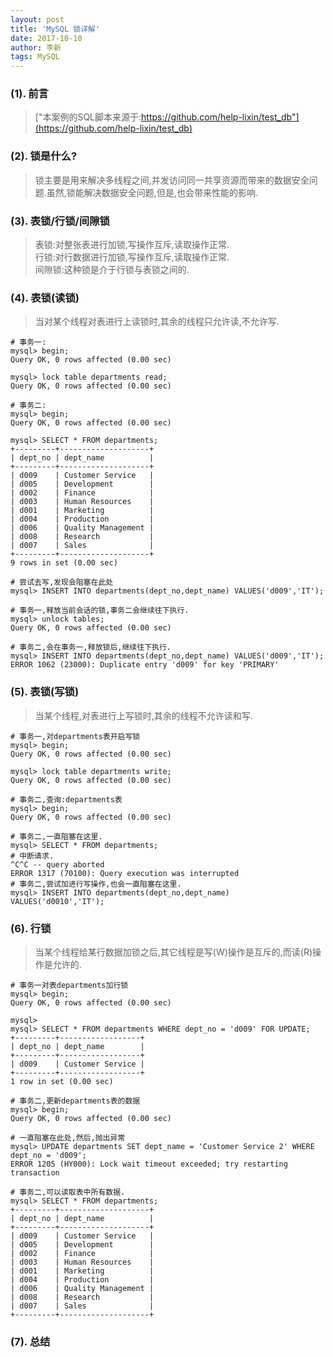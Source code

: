```yaml
---
layout: post
title: 'MySQL 锁详解'
date: 2017-10-10
author: 李新
tags: MySQL
---
```


### (1). 前言
> ["本案例的SQL脚本来源于:https://github.com/help-lixin/test_db"](https://github.com/help-lixin/test_db)

### (2). 锁是什么?
> 锁主要是用来解决多线程之间,并发访问同一共享资源而带来的数据安全问题.虽然,锁能解决数据安全问题,但是,也会带来性能的影响.

### (3). 表锁/行锁/间隙锁
> 表锁:对整张表进行加锁,写操作互斥,读取操作正常.   
> 行锁:对行数据进行加锁,写操作互斥,读取操作正常.  
> 间隙锁:这种锁是介于行锁与表锁之间的.   

### (4). 表锁(读锁)
> 当对某个线程对表进行上读锁时,其余的线程只允许读,不允许写.

```
# 事务一:
mysql> begin;
Query OK, 0 rows affected (0.00 sec)

mysql> lock table departments read;
Query OK, 0 rows affected (0.00 sec)
```

```
# 事务二:
mysql> begin;
Query OK, 0 rows affected (0.00 sec)

mysql> SELECT * FROM departments;
+---------+--------------------+
| dept_no | dept_name          |
+---------+--------------------+
| d009    | Customer Service   |
| d005    | Development        |
| d002    | Finance            |
| d003    | Human Resources    |
| d001    | Marketing          |
| d004    | Production         |
| d006    | Quality Management |
| d008    | Research           |
| d007    | Sales              |
+---------+--------------------+
9 rows in set (0.00 sec)

# 尝试去写,发现会阻塞在此处
mysql> INSERT INTO departments(dept_no,dept_name) VALUES('d009','IT');
```

```
# 事务一,释放当前会话的锁,事务二会继续往下执行.
mysql> unlock tables;
Query OK, 0 rows affected (0.00 sec)
```

```
# 事务二,会在事务一,释放锁后,继续往下执行.
mysql> INSERT INTO departments(dept_no,dept_name) VALUES('d009','IT');
ERROR 1062 (23000): Duplicate entry 'd009' for key 'PRIMARY'
```
### (5). 表锁(写锁)
> 当某个线程,对表进行上写锁时,其余的线程不允许读和写.

```
# 事务一,对departments表开启写锁
mysql> begin;
Query OK, 0 rows affected (0.00 sec)

mysql> lock table departments write;
Query OK, 0 rows affected (0.00 sec)
```


```
# 事务二,查询:departments表
mysql> begin;
Query OK, 0 rows affected (0.00 sec)

# 事务二,一直阻塞在这里.
mysql> SELECT * FROM departments;
# 中断请求.
^C^C -- query aborted
ERROR 1317 (70100): Query execution was interrupted
# 事务二,尝试加进行写操作,也会一直阻塞在这里.
mysql> INSERT INTO departments(dept_no,dept_name) VALUES('d0010','IT');
```
### (6). 行锁
> 当某个线程给某行数据加锁之后,其它线程是写(W)操作是互斥的,而读(R)操作是允许的.

```
# 事务一对表departments加行锁
mysql> begin;
Query OK, 0 rows affected (0.00 sec)

mysql>
mysql> SELECT * FROM departments WHERE dept_no = 'd009' FOR UPDATE;
+---------+------------------+
| dept_no | dept_name        |
+---------+------------------+
| d009    | Customer Service |
+---------+------------------+
1 row in set (0.00 sec)

```

```
# 事务二,更新departments表的数据
mysql> begin;
Query OK, 0 rows affected (0.00 sec)

# 一直阻塞在此处,然后,抛出异常
mysql> UPDATE departments SET dept_name = 'Customer Service 2' WHERE dept_no = 'd009';
ERROR 1205 (HY000): Lock wait timeout exceeded; try restarting transaction

# 事务二,可以读取表中所有数据.
mysql> SELECT * FROM departments;
+---------+--------------------+
| dept_no | dept_name          |
+---------+--------------------+
| d009    | Customer Service   |
| d005    | Development        |
| d002    | Finance            |
| d003    | Human Resources    |
| d001    | Marketing          |
| d004    | Production         |
| d006    | Quality Management |
| d008    | Research           |
| d007    | Sales              |
+---------+--------------------+
```
### (7). 总结

